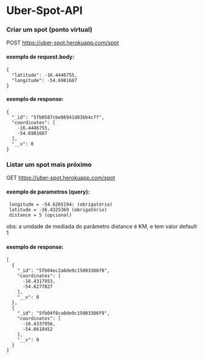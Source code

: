 # Uber-Spot-API


### Criar um spot (ponto virtual)

POST https://uber-spot.herokuapp.com/spot

#### exemplo de request.body: 

    {
      "latitude": -16.4446755,
      "longitude": -54.6981687
    }
    
#### exemplo de response: 

    {
      "_id": "5fb0587cbe86941d03bb4c7f",
      "coordinates": [
        -16.4446755,
        -54.6981687
      ],
      "__v": 0
    }
    
### Listar um spot mais próximo

GET https://uber-spot.herokuapp.com/spot

#### exemplo de parametros (query): 

     longitude = -54.6265194: (obrigatório)
     latitude = -16.4325369 (obrigatório)
     distance = 5 (opcional)
     
obs: a unidade de mediada do parâmetro distance é KM, e tem valor default 1
    
#### exemplo de response: 

    [
      {
        "_id": "5fb04ec2a0de9c15003386f8",
        "coordinates": [
          -16.4317953,
          -54.6277827
        ],
        "__v": 0
      },
      {
        "_id": "5fb04f8ca0de9c15003386f9",
        "coordinates": [
          -16.4337956,
          -54.6618452
        ],
        "__v": 0
      }
    ]

